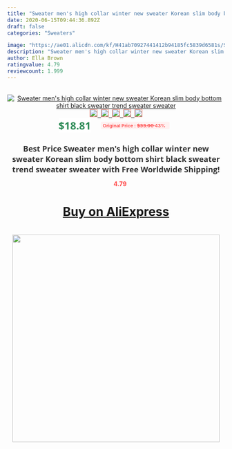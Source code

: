 ```yaml
---
title: "Sweater men's high collar winter new sweater Korean slim body bottom shirt black sweater trend sweater sweater"
date: 2020-06-15T09:44:36.892Z
draft: false
categories: "Sweaters"

image: "https://ae01.alicdn.com/kf/H41ab70927441412b94185fc5839d6581s/Sweater-men-s-high-collar-winter-new-sweater-Korean-slim-body-bottom-shirt-black-sweater-trend.jpg"
description: "Sweater men's high collar winter new sweater Korean slim body bottom shirt black sweater trend sweater sweater"
author: Ella Brown
ratingvalue: 4.79
reviewcount: 1.999
---
```

<br>
<div style="text-align: center;">
<a href="https://s.click.aliexpress.com/e/_Amp6ep" target="_blank" rel="nofollow noopener noreferrer"><img alt="Sweater men's high collar winter new sweater Korean slim body bottom shirt black sweater trend sweater sweater" class="magnifier-image" src="https://ae01.alicdn.com/kf/H41ab70927441412b94185fc5839d6581s/Sweater-men-s-high-collar-winter-new-sweater-Korean-slim-body-bottom-shirt-black-sweater-trend.jpg_640x640.jpg">
<br>
<img style="border:1px solid salmon" src="https://ae01.alicdn.com/kf/H41ab70927441412b94185fc5839d6581s/Sweater-men-s-high-collar-winter-new-sweater-Korean-slim-body-bottom-shirt-black-sweater-trend.jpg_120x120.jpg">&nbsp;&nbsp;<img style="border:1px solid salmon" src="https://ae01.alicdn.com/kf/Hec53fb0433cc4f91a4b023e422c98170e/Sweater-men-s-high-collar-winter-new-sweater-Korean-slim-body-bottom-shirt-black-sweater-trend.jpg_120x120.jpg">&nbsp;&nbsp;<img style="border:1px solid salmon" src="https://ae01.alicdn.com/kf/H039b8d3ce11643338094c3ea701899cfP/Sweater-men-s-high-collar-winter-new-sweater-Korean-slim-body-bottom-shirt-black-sweater-trend.jpg_120x120.jpg">&nbsp;&nbsp;<img style="border:1px solid salmon" src="_120x120.jpg">&nbsp;&nbsp;<img style="border:1px solid salmon" src="https://ae01.alicdn.com/kf/Hcd785f4a4faf4ad4857c35a0714e4eeeq/Sweater-men-s-high-collar-winter-new-sweater-Korean-slim-body-bottom-shirt-black-sweater-trend.jpg_120x120.jpg"></a></div><br0>
<div style="text-align: center;"><span style="background-color: white; border: 0px; box-sizing: border-box; color: seagreen; display: inline-block; font-family: &quot;open sans&quot; , &quot;arial&quot; , &quot;helvetica&quot; , sans-serif , &quot;heiti&quot;; font-size: 24px; font-stretch: inherit; font-weight: 700; line-height: inherit; margin: 0px 10px 0px 0px; padding: 0px; vertical-align: middle;">$18.81 </span>
<span style="background: rgb(255 , 241 , 241); border-radius: 3px; border: 0px; box-sizing: border-box; color: #ff4747; display: inline-block; font-family: inherit; font-size: 12px; font-stretch: inherit; font-style: inherit; font-variant: inherit; font-weight: 600; line-height: inherit; margin: 0px; padding: 2px 5px; transform: scale(0.9); vertical-align: middle;">Original Price : <b style="text-decoration: line-through;">$33.00 </b> 43%&nbsp;&nbsp;</span></div>
<h1 style="color: #333333; display: inline-block; font-family: &quot;open sans&quot; , &quot;arial&quot; , &quot;helvetica&quot; , sans-serif , &quot;heiti&quot;; font-size: 18px; font-stretch: inherit; font-weight: 700; text-align: center;">Best Price Sweater men's high collar winter new sweater Korean slim body bottom shirt black sweater trend sweater sweater with Free Worldwide Shipping!</h1>
<div style="color: #ff4747; text-align: center;">
<img src="https://4.bp.blogspot.com/-M0ZcTcb-5uY/XleCXlxnR4I/AAAAAAAAAEc/OrjgMkXV1oMQFaCRZj5HQwOCBcu3w1FegCPcBGAYYCw/s1600/star.png" style="height: 15px;">&nbsp;<b>4.79</b></div>
<div class="button_cont" align="center"><a class="buynow_a" href="https://s.click.aliexpress.com/e/_Amp6ep" target="_blank" rel="nofollow noopener noreferrer"><H1>Buy on AliExpress</H1></a></div><br>
<div class="separator" style="clear: both; text-align: center;">
<img src="https://lh3.googleusercontent.com/-pTy5HemUv9M/XlePHvY0dAI/AAAAAAAAAE4/0nX5iRUoIWY8eMW9Dpxeirr157OZliDIgCLcBGAsYHQ/s1600/badge.gif" width="480">
</div>
